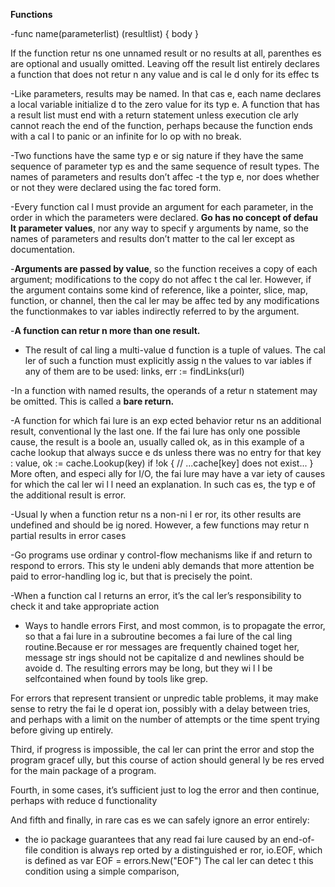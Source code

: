**Functions**

-func name(parameterlist) (resultlist)
{
body
}

If the function retur ns one unnamed result or no results at all, parenthes es are optional and usually omitted. Leaving off the result list entirely declares a function that does not retur n any value and is cal le d only for its effec ts

-Like parameters, results may be named. In that cas e, each name declares a local variable initialize
d to the zero value for its typ e.
A function that has a result list must end with a return statement unless execution cle arly
cannot reach the end of the function, perhaps because the function ends with a cal l to panic
or an infinite for lo op with no break.

-Two functions have the same typ e or
sig nature if they have the same sequence of parameter typ es and the same sequence of result
types. The names of parameters and results don’t affec -t the typ e, nor does whether or not they
were declared using the fac tored form.

-Every function cal l must provide an argument for each parameter, in the order in which the
parameters were declared. **Go has no concept of defau lt parameter values**, nor any way to
specif y arguments by name, so the names of parameters and results don’t matter to the cal ler
except as documentation.

-**Arguments are passed by value**, so the function receives a copy of each argument; modifications
to the copy do not affec t the cal ler. However, if the argument contains some kind of reference,
like a pointer, slice, map, function, or channel, then the cal ler may be affec ted by any
modifications the functionmakes to var iables indirectly referred to by the argument.

-**A function can retur n more than one result.**

- The result of cal ling a multi-value d function is a tuple of values. The cal ler of such a function
must explicitly assig n the values to var iables if any of them are to be used:
links, err := findLinks(url)

-In a function with named results, the operands of a retur n statement may be omitted. This is
called a **bare return.**

-A function for which fai lure is an exp ected behavior retur ns an additional result, conventional
ly the last one. If the fai lure has only one possible cause, the result is a boole an, usually
called ok, as in this example of a cache lookup that always succe e ds unless there was no entry
for that key :
value, ok := cache.Lookup(key)
if !ok {
// ...cache[key] does not exist...
}
More often, and especi ally for I/O, the fai lure may have a var iety of causes for which the cal ler
wi l l need an explanation. In such cas es, the typ e of the additional result is error.

-Usual ly when a function retur ns a non-ni l er ror, its other results are undefined and should be
ig nored. However, a few functions may retur n partial results in error cases

-Go programs use ordinar y control-flow mechanisms like if and return to
respond to errors. This sty le undeni ably demands that more attention be paid to error-handling
log ic, but that is precisely the point.

-When a function cal l returns an error, it’s the cal ler’s responsibility to check it and take
appropriate action

- Ways to handle errors
First, and most common, is to propagate the error, so that a fai lure in a subroutine becomes a
fai lure of the cal ling routine.Because er ror messages are frequently chained toget her, message str ings should not be capitalize d and newlines should be avoide d. The resulting errors may be long, but they wi l l be selfcontained when found by tools like grep.

For errors that represent transient or
unpredic table problems, it may make sense to retry the fai le d operat ion, possibly with a delay
between tries, and perhaps with a limit on the number of attempts or the time spent trying
before giving up entirely.

Third, if progress is impossible, the cal ler can print the error and stop the program gracef ully,
but this course of action should general ly be res erved for the main package of a program.

Fourth, in some cases, it’s sufficient just to log the error and then continue, perhaps with
reduce d functionality

And fifth and finally, in rare cas es we can safely ignore an error entirely:

- the io package guarantees that any read fai lure caused by an end-of-file condition
is always rep orted by a distinguished er ror, io.EOF, which is defined as
var EOF = errors.New("EOF")
The cal ler can detec t this condition using a simple comparison,




